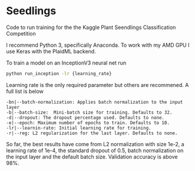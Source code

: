 # Seedlings
Code to run training for the the Kaggle Plant Seendlings Classification Competition

I recommend Python 3, specifically Anaconda. To work with my AMD GPU I use Keras with the PlaidML backend.

To train a model on an InceptionV3 neural net run

```bash
python run_inception -lr {learning_rate}
```

Learning rate is the only required parameter but others are recommened. A full list is below

```
-bn|--batch-normalization: Applies batch normalization to the input layer
-b|--batch-size:  Mini-batch size for training. Defaults to 32.
-d|--dropout: The dropout percentage used. Defaults to none.
-e|--epoch: Maximum number of epochs to train. Defaults to 10.
-lr|--learnin-rate: Initial learning rate for training.
-r|--reg: L2 regularization for the last layer. Defaults to none. 
```

So far, the best results have come from L2 normalization with size 1e-2,
a learning rate of 1e-4, the standard dropout of 0.5, batch normalization
on the input layer and the default batch size. Validation accuracy is above 98%.